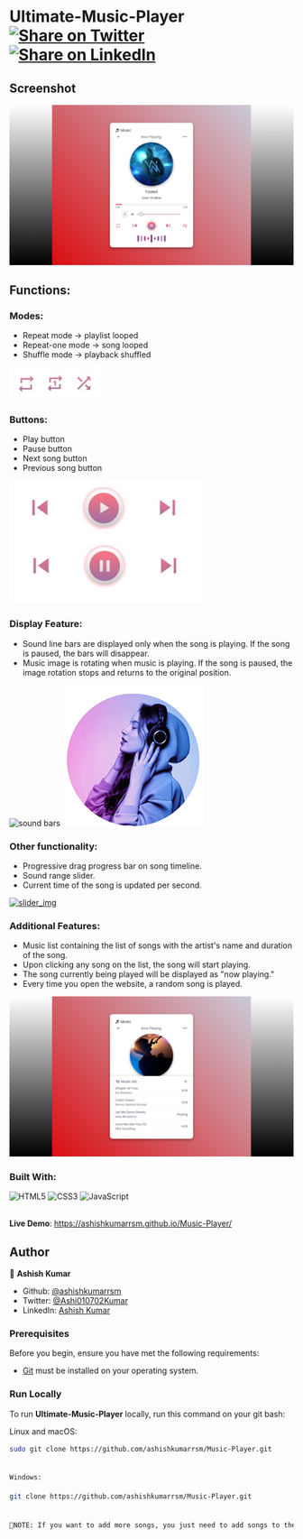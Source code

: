 # Ultimate-Music-Player [![Share on Twitter](https://img.shields.io/twitter/url/http/shields.io.svg?style=social)](https://twitter.com/share?url=https://github.com/ashishkumarrsm/Music-Player) [![Share on LinkedIn](https://img.shields.io/badge/share-linkedin-blue.svg?longCache=true&style=flat&colorB=%230077b5)](https://www.linkedin.com/shareArticle?mini=true&url=https://github.com/ashishkumarrsm/Music-Player)

## Screenshot
<p>
    <a href="https://youtu.be/lcMNFBXV2d4" target="_blank"><img src="./readme_img/preview.png" alt="music-list"></a>
</p>

## Functions:
### Modes:
- Repeat mode -> playlist looped
- Repeat-one mode -> song looped
- Shuffle mode -> playback shuffled
<p>
    <img src="./readme_img/mode.jpg" alt="mode_img">
</p>

### Buttons:
- Play button
- Pause button
- Next song button
- Previous song button
<p>
    <img src="./readme_img/prev_playpause_next.jpg" alt="prev_playpause_next">
</p>

### Display Feature:
- Sound line bars are displayed only when the song is playing. If the song is paused, the bars will disappear.
- Music image is rotating when music is playing. If the song is paused, the image rotation stops and returns to the original position.
<div>
    <img src="./readme_img/sound_bars.jpg" alt="sound bars" title="sound bars">
    <img src="./readme_img/image-rotation360.gif" alt="rotation360">
</div>

### Other functionality:
- Progressive drag progress bar on song timeline.
- Sound range slider.
- Current time of the song is updated per second.
<p>
    <a href="https://github.com/ashishkumarrsm/Music-Player/blob/main/readme_img/drag_range_slider.jpg"><img src="./readme_img/drag_range_slider.jpg" alt="slider_img"></a>
</p>

### Additional Features:
- Music list containing the list of songs with the artist's name and duration of the song.
- Upon clicking any song on the list, the song will start playing.
- The song currently being played will be displayed as "now playing."
- Every time you open the website, a random song is played.
<p>
    <a href="https://github.com/ashishkumarrsm/Music-Player/blob/main/readme_img/music-list.png"><img src="./readme_img/music-list.png" alt="music-list"></a>
</p>

### Built With:
<div>
    <img alt="HTML5" src="https://img.shields.io/badge/-HTML5-E44D26?style=flat&logo=html5&logoColor=white"/>
    <img alt="CSS3" src="https://img.shields.io/badge/-CSS3-2965f1?style=flat&logo=css3&logoColor=white"/>
    <img alt="JavaScript" src="https://img.shields.io/badge/-JavaScript-F0DB4F?style=flat&logo=javascript&logoColor=white"/>
</div>
<br>

**Live Demo**: https://ashishkumarrsm.github.io/Music-Player/

## Author

👤 **Ashish Kumar**

- Github: [@ashishkumarrsm](https://github.com/ashishkumarrsm)
- Twitter: [@Ashi010702Kumar](https://x.com/Ashi010702Kumar)
- LinkedIn: [Ashish Kumar](https://www.linkedin.com/in/ashish-kumar-476178259/)

### Prerequisites

Before you begin, ensure you have met the following requirements:

* [Git](https://git-scm.com/downloads) must be installed on your operating system.

### Run Locally

To run **Ultimate-Music-Player** locally, run this command on your git bash:

Linux and macOS:

```bash
sudo git clone https://github.com/ashishkumarrsm/Music-Player.git


Windows:

git clone https://github.com/ashishkumarrsm/Music-Player.git


📌NOTE: If you want to add more songs, you just need to add songs to the songs folder and add images of the music in the images folder, then add a list item in the list of the music-list.js file. That's all, nothing more to do.
